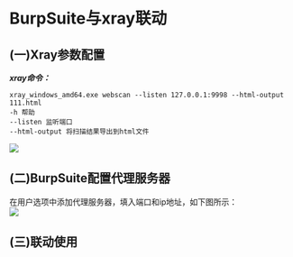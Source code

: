 # BurpSuite与xray联动
## (一)Xray参数配置
***xray命令：***
```shell
xray_windows_amd64.exe webscan --listen 127.0.0.1:9998 --html-output 111.html
-h 帮助  
--listen 监听端口   
--html-output 将扫描结果导出到html文件
```
<img src=https://github.com/nathanzeng001/Sec-Note/blob/main/Image/Vulnerabilities1.png>

## (二)BurpSuite配置代理服务器
在用户选项中添加代理服务器，填入端口和ip地址，如下图所示：</br>
<img src=https://github.com/nathanzeng001/Sec-Note/blob/main/Image/Vulnerabilities2.png>

## (三)联动使用
